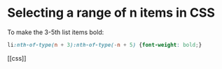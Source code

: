# Selecting a range of n items in CSS

To make the 3-5th list items bold:
```css
li:nth-of-type(n + 3):nth-of-type(-n + 5) {font-weight: bold;}
```

[[css]]